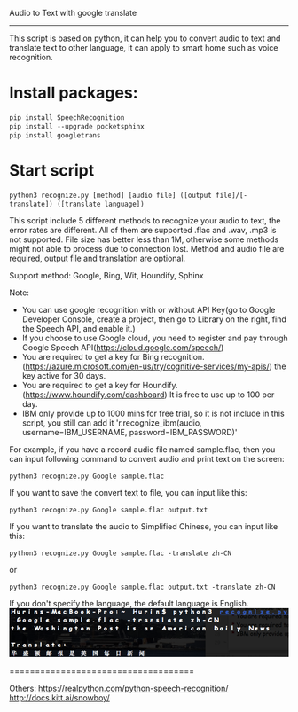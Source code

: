Audio to Text with google translate
____________________________________
This script is based on python, it can help you to convert audio to text and translate text to other language, it can apply to smart home such as voice recognition.

Install packages:
====================================
```
pip install SpeechRecognition
pip install --upgrade pocketsphinx
pip install googletrans
```

Start script
====================================
```
python3 recognize.py [method] [audio file] ([output file]/[-translate]) ([translate language])
```
This script include 5 different methods to recognize your audio to text, the error rates are different. All of them are supported .flac and .wav, .mp3 is not supported. File size has better less than 1M, otherwise some methods might not able to process due to connection lost. Method and audio file are required, output file and translation are optional.

Support method: Google, Bing, Wit, Houndify, Sphinx

Note: 	
* You can use google recognition with or without API Key(go to Google Developer Console, create a project, then go to Library on the right, find the Speech API, and enable it.)
* If you choose to use Google cloud, you need to register and pay through Google Speech API(https://cloud.google.com/speech/)
* You are required to get a key for Bing recognition. (https://azure.microsoft.com/en-us/try/cognitive-services/my-apis/) the key active for 30 days.
* You are required to get a key for Houndify. (https://www.houndify.com/dashboard) It is free to use up to 100 per day.
* IBM only provide up to 1000 mins for free trial, so it is not include in this script, you still can add it 'r.recognize_ibm(audio, username=IBM_USERNAME, password=IBM_PASSWORD)'

For example, if you have a record audio file named sample.flac, then you can input following command to convert audio and  print text on the screen:
```
python3 recognize.py Google sample.flac
```

If you want to save the convert text to file, you can input like this:
```
python3 recognize.py Google sample.flac output.txt
```

If you want to translate the audio to Simplified Chinese, you can input like this:
```
python3 recognize.py Google sample.flac -translate zh-CN
```
or 
```
python3 recognize.py Google sample.flac output.txt -translate zh-CN
```
If you don't specify the language, the default language is English.
![Screenshot](screenshot.png)

====================================

Others: https://realpython.com/python-speech-recognition/
http://docs.kitt.ai/snowboy/
